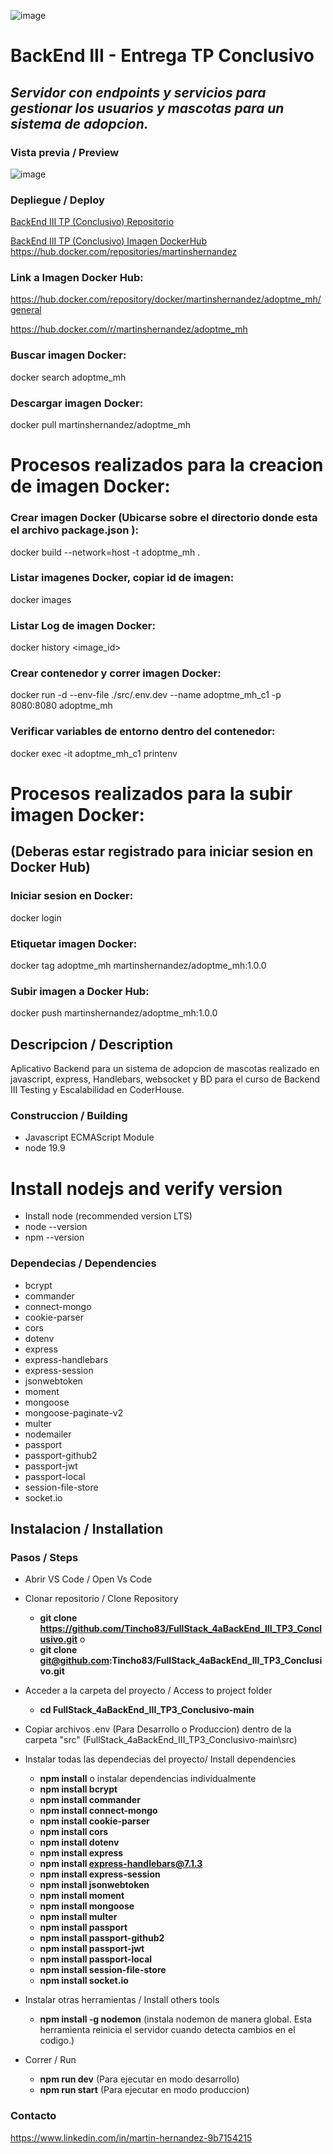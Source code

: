 ![image](/test/routes/image.jpg)
# BackEnd III - Entrega TP Conclusivo 
## _Servidor con endpoints y servicios para gestionar los usuarios y mascotas para un sistema de adopcion._  
  
### Vista previa / Preview
![image](/src/public/img/demo.gif)

### Depliegue / Deploy
[BackEnd III TP (Conclusivo) Repositorio](https://github.com/Tincho83/FullStack_4aBackEnd_III_TP3_Conclusivo)

[BackEnd III TP (Conclusivo) Imagen DockerHub](https://hub.docker.com/repositories/martinshernandez) https://hub.docker.com/repositories/martinshernandez

### Link a Imagen Docker Hub:
https://hub.docker.com/repository/docker/martinshernandez/adoptme_mh/general

https://hub.docker.com/r/martinshernandez/adoptme_mh

### Buscar imagen Docker:
docker search adoptme_mh

### Descargar imagen Docker:
docker pull martinshernandez/adoptme_mh

# Procesos realizados para la creacion de imagen Docker:

### Crear imagen Docker (Ubicarse sobre el directorio donde esta el archivo package.json ):
docker build --network=host -t adoptme_mh .

### Listar imagenes Docker, copiar id de imagen:
docker images

### Listar Log de imagen Docker:
docker history <image_id>

### Crear contenedor y correr imagen Docker:
docker run -d --env-file ./src/.env.dev --name adoptme_mh_c1 -p 8080:8080 adoptme_mh

### Verificar variables de entorno dentro del contenedor:
docker exec -it adoptme_mh_c1 printenv

# Procesos realizados para la subir imagen Docker:
## (Deberas estar registrado para iniciar sesion en Docker Hub)


### Iniciar sesion en Docker:
docker login

### Etiquetar imagen Docker:
docker tag adoptme_mh martinshernandez/adoptme_mh:1.0.0

### Subir imagen a Docker Hub:
docker push martinshernandez/adoptme_mh:1.0.0



## Descripcion / Description
Aplicativo Backend para un sistema de adopcion de mascotas realizado en javascript, express, Handlebars, websocket y BD para el curso de Backend III Testing y Escalabilidad en CoderHouse.  


### Construccion / Building
-  Javascript ECMAScript Module
-  node 19.9

# Install nodejs and verify version
   - Install node (recommended version LTS)
   - node --version
   - npm --version

### Dependecias / Dependencies
-  bcrypt
-  commander
-  connect-mongo
-  cookie-parser
-  cors
-  dotenv
-  express
-  express-handlebars
-  express-session
-  jsonwebtoken
-  moment
-  mongoose
-  mongoose-paginate-v2
-  multer
-  nodemailer
-  passport
-  passport-github2
-  passport-jwt
-  passport-local
-  session-file-store
-  socket.io

## Instalacion / Installation
### Pasos / Steps
- Abrir VS Code / Open Vs Code
- Clonar repositorio / Clone Repository
   -  **git clone https://github.com/Tincho83/FullStack_4aBackEnd_III_TP3_Conclusivo.git**
   o  
   -  **git clone git@github.com:Tincho83/FullStack_4aBackEnd_III_TP3_Conclusivo.git** 

- Acceder a la carpeta del proyecto / Access to project folder
   - **cd FullStack_4aBackEnd_III_TP3_Conclusivo-main**

- Copiar archivos .env (Para Desarrollo o Produccion) dentro de la carpeta "src" (FullStack_4aBackEnd_III_TP3_Conclusivo-main\src)

- Instalar todas las dependecias del proyecto/ Install dependencies
   - **npm install**
   o instalar dependencias individualmente
   - **npm install bcrypt**
   - **npm install commander**
   - **npm install connect-mongo**
   - **npm install cookie-parser**
   - **npm install cors**
   - **npm install dotenv**
   - **npm install express**
   - **npm install express-handlebars@7.1.3**
   - **npm install express-session**
   - **npm install jsonwebtoken**
   - **npm install moment**
   - **npm install mongoose**
   - **npm install multer**
   - **npm install passport**
   - **npm install passport-github2**
   - **npm install passport-jwt**
   - **npm install passport-local**
   - **npm install session-file-store**
   - **npm install socket.io**

   
- Instalar otras herramientas / Install others tools
   - **npm install -g nodemon** (instala nodemon de manera global. Esta herramienta reinicia el servidor cuando detecta cambios en el codigo.)
   
- Correr / Run
   - **npm run dev** (Para ejecutar en modo desarrollo)
   - **npm run start** (Para ejecutar en modo produccion)


### Contacto
https://www.linkedin.com/in/martin-hernandez-9b7154215
